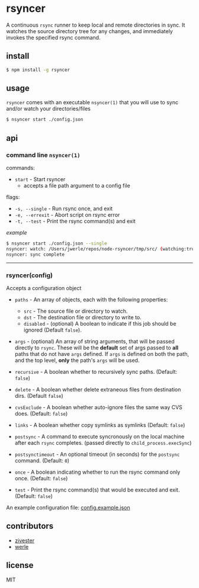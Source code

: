 # rsyncer

A continuous `rsync` runner to keep local and remote directories in sync.  It watches the source directory tree for any changes, and immediately invokes the specified rsync command.

## install

```sh
$ npm install -g rsyncer
```

## usage

`rsyncer` comes with an executable `nsyncer(1)` that you will use to sync and/or watch your directories/files

```sh
$ nsyncer start ./config.json
```

## api

### command line `nsyncer(1)`

commands:

* `start` - Start rsyncer
  * accepts a file path argument to a config file

flags:

* `-s, --single` - Run rsync once, and exit
* `-e, --errexit` - Abort script on rsync error
* `-t, --test` - Print the rsync command(s) and exit

*example*

```sh
$ nsyncer start ./config.json --single
nsyncer: watch: /Users/jwerle/repos/node-rsyncer/tmp/src/ (watching:true)
nsyncer: sync complete
```

---

### rsyncer(config)

Accepts a configuration object

* `paths` - An array of objects, each with the following properties:
  * `src` - The source file or directory to watch.
  * `dst` - The destination file or directory to write to.
  * `disabled` - (optional) A boolean to indicate if this job should be ignored (Default `false`).
* `args` - (optional) An array of string arguments, that will be passed directly to `rsync`.  These will be the **default** set of args passed to **all** paths that do not have `args` defined.  If `args` is defined on both the path, and the top level, **only** the path's `args` will be used.

* `recursive` - A boolean whether to recursively sync paths. (Default: `false`)
* `delete` - A boolean whether delete extraneous files from destination dirs. (Default `false`)
* `cvsExclude` - A boolean whether auto-ignore files the same way CVS does. (Default: `false`)
* `links` - A boolean whether copy symlinks as symlinks (Default: `false`)
* `postsync` - A command to execute syncronously on the local machine after each `rsync` completes. (passed directly to `child_process.execSync`)
* `postsynctimeout` - An optional timeout (in seconds) for the `postsync` command. (Default: `0`)

* `once` - A boolean indicating whether to run the rsync command only once. (Default: `false`)
* `test` - Print the rsync command(s) that would be executed and exit. (Default: `false`)

An example configuration file: [config.example.json](https://github.com/zivester/node-rsyncer/blob/master/config.example.json)


## contributors

* [zivester](https://github.com/zivester)
* [werle](https://github.com/jwerle)


## license

MIT
